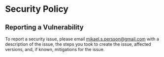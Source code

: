 # Security Policy

## Reporting a Vulnerability

To report a security issue, please email [mikael.s.persson@gmail.com](mailto:mikael.s.persson@gmail.com)
with a description of the issue, the steps you took to create the issue, affected versions, and,
if known, mitigations for the issue.

